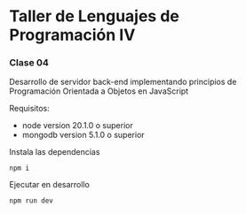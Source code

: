 # Taller de Lenguajes de Programación IV

### Clase 04

Desarrollo de servidor back-end implementando principios de Programación Orientada a Objetos en JavaScript

Requisitos:
- node version 20.1.0 o superior
- mongodb version 5.1.0 o superior


Instala las dependencias
```	
npm i
```

Ejecutar en desarrollo
```	
npm run dev
```

